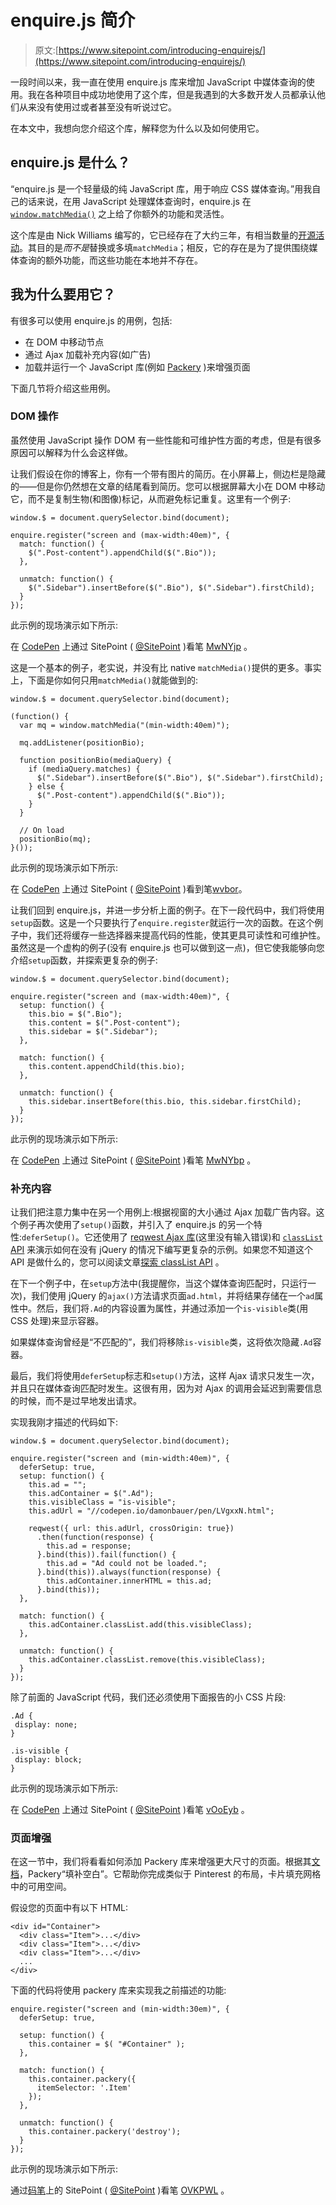# enquire.js 简介

> 原文:[https://www.sitepoint.com/introducing-enquirejs/](https://www.sitepoint.com/introducing-enquirejs/)

一段时间以来，我一直在使用 enquire.js 库来增加 JavaScript 中媒体查询的使用。我在各种项目中成功地使用了这个库，但是我遇到的大多数开发人员都承认他们从来没有使用过或者甚至没有听说过它。

在本文中，我想向您介绍这个库，解释您为什么以及如何使用它。

## enquire.js 是什么？

<q cite="http://wicky.nillia.ms/enquire.js/">enquire.js 是一个轻量级的纯 JavaScript 库，用于响应 CSS 媒体查询。</q>用我自己的话来说，在用 JavaScript 处理媒体查询时，enquire.js 在 [`window.matchMedia()`](https://developer.mozilla.org/en-US/docs/Web/API/Window/matchMedia) 之上给了你额外的功能和灵活性。

这个库是由 Nick Williams 编写的，它已经存在了大约三年，有相当数量的[开源活动](https://github.com/WickyNilliams/enquire.js)。其目的是*而不是*替换或多填`matchMedia`；相反，它的存在是为了提供围绕媒体查询的额外功能，而这些功能在本地并不存在。

## 我为什么要用它？

有很多可以使用 enquire.js 的用例，包括:

*   在 DOM 中移动节点
*   通过 Ajax 加载补充内容(如广告)
*   加载并运行一个 JavaScript 库(例如 [Packery](http://packery.metafizzy.co/) )来增强页面

下面几节将介绍这些用例。

### DOM 操作

虽然使用 JavaScript 操作 DOM 有一些性能和可维护性方面的考虑，但是有很多原因可以解释为什么会这样做。

让我们假设在你的博客上，你有一个带有图片的简历。在小屏幕上，侧边栏是隐藏的——但是你仍然想在文章的结尾看到简历。您可以根据屏幕大小在 DOM 中移动它，而不是复制生物(和图像)标记，从而避免标记重复。这里有一个例子:

```
window.$ = document.querySelector.bind(document);

enquire.register("screen and (max-width:40em)", {
  match: function() {
    $(".Post-content").appendChild($(".Bio"));
  },

  unmatch: function() {
    $(".Sidebar").insertBefore($(".Bio"), $(".Sidebar").firstChild);
  }
});
```

此示例的现场演示如下所示:

在 [CodePen](http://codepen.io) 上通过 SitePoint ( [@SitePoint](http://codepen.io/SitePoint) )看笔 [MwNYjp](http://codepen.io/SitePoint/pen/MwNYjp/) 。

这是一个基本的例子，老实说，并没有比 native `matchMedia()`提供的更多。事实上，下面是你如何只用`matchMedia()`就能做到的:

```
window.$ = document.querySelector.bind(document);

(function() {
  var mq = window.matchMedia("(min-width:40em)");

  mq.addListener(positionBio);

  function positionBio(mediaQuery) {
    if (mediaQuery.matches) {
      $(".Sidebar").insertBefore($(".Bio"), $(".Sidebar").firstChild);
    } else {
      $(".Post-content").appendChild($(".Bio"));
    }
  }

  // On load
  positionBio(mq);
}());
```

此示例的现场演示如下所示:

在 [CodePen](http://codepen.io) 上通过 SitePoint ( [@SitePoint](http://codepen.io/SitePoint) )看到笔[wvbor](http://codepen.io/SitePoint/pen/WvVbor/)。

让我们回到 enquire.js，并进一步分析上面的例子。在下一段代码中，我们将使用`setup`函数。这是一个只要执行了`enquire.register`就运行一次的函数。在这个例子中，我们还将缓存一些选择器来提高代码的性能，使其更具可读性和可维护性。虽然这是一个虚构的例子(没有 enquire.js 也可以做到这一点)，但它使我能够向您介绍`setup`函数，并探索更复杂的例子:

```
window.$ = document.querySelector.bind(document);

enquire.register("screen and (max-width:40em)", {
  setup: function() {
    this.bio = $(".Bio");
    this.content = $(".Post-content");
    this.sidebar = $(".Sidebar");
  },

  match: function() {
    this.content.appendChild(this.bio);
  },

  unmatch: function() {
    this.sidebar.insertBefore(this.bio, this.sidebar.firstChild);
  }
});
```

此示例的现场演示如下所示:

在 [CodePen](http://codepen.io) 上通过 SitePoint ( [@SitePoint](http://codepen.io/SitePoint) )看笔 [MwNYbp](http://codepen.io/SitePoint/pen/MwNYbp/) 。

### 补充内容

让我们把注意力集中在另一个用例上:根据视窗的大小通过 Ajax 加载广告内容。这个例子再次使用了`setup()`函数，并引入了 enquire.js 的另一个特性:`deferSetup()`。它还使用了 [reqwest Ajax 库](https://github.com/ded/reqwest)(这里没有输入错误)和 [`classList` API](https://developer.mozilla.org/en-US/docs/Web/API/Element/classList) 来演示如何在没有 jQuery 的情况下编写更复杂的示例。如果您不知道这个 API 是做什么的，您可以阅读文章[探索 classList API](https://www.sitepoint.com/exploring-classlist-api/) 。

在下一个例子中，在`setup`方法中(我提醒你，当这个媒体查询匹配时，只运行一次)，我们使用 jQuery 的`ajax()`方法请求页面`ad.html`，并将结果存储在一个`ad`属性中。然后，我们将`.Ad`的内容设置为属性，并通过添加一个`is-visible`类(用 CSS 处理)来显示容器。

如果媒体查询曾经是“不匹配的”，我们将移除`is-visible`类，这将依次隐藏`.Ad`容器。

最后，我们将使用`deferSetup`标志和`setup()`方法，这样 Ajax 请求只发生一次，并且只在媒体查询匹配时发生。这很有用，因为对 Ajax 的调用会延迟到需要信息的时候，而不是过早地发出请求。

实现我刚才描述的代码如下:

```
window.$ = document.querySelector.bind(document);

enquire.register("screen and (min-width:40em)", {
  deferSetup: true,
  setup: function() {
    this.ad = "";
    this.adContainer = $(".Ad");
    this.visibleClass = "is-visible";
    this.adUrl = "//codepen.io/damonbauer/pen/LVgxxN.html";

    reqwest({ url: this.adUrl, crossOrigin: true})
      .then(function(response) {
        this.ad = response;
      }.bind(this)).fail(function() {
        this.ad = "Ad could not be loaded.";
      }.bind(this)).always(function(response) {
        this.adContainer.innerHTML = this.ad;
      }.bind(this));
  },

  match: function() {
    this.adContainer.classList.add(this.visibleClass);
  },

  unmatch: function() {
    this.adContainer.classList.remove(this.visibleClass);
  }
});
```

除了前面的 JavaScript 代码，我们还必须使用下面报告的小 CSS 片段:

```
.Ad {
 display: none;
}

.is-visible {
 display: block;
}
```

此示例的现场演示如下所示:

在 [CodePen](http://codepen.io) 上通过 SitePoint ( [@SitePoint](http://codepen.io/SitePoint) )看笔 [vOoEyb](http://codepen.io/SitePoint/pen/vOoEyb/) 。

### 页面增强

在这一节中，我们将看看如何添加 Packery 库来增强更大尺寸的页面。根据其[文档](http://packery.metafizzy.co/)，Packery“填补空白”。它帮助你完成类似于 Pinterest 的布局，卡片填充网格中的可用空间。

假设您的页面中有以下 HTML:

```
<div id="Container">
  <div class="Item">...</div>
  <div class="Item">...</div>
  <div class="Item">...</div>
  ...
</div>
```

下面的代码将使用 packery 库来实现我之前描述的功能:

```
enquire.register("screen and (min-width:30em)", {
  deferSetup: true,

  setup: function() {
    this.container = $( "#Container" );
  },

  match: function() {
    this.container.packery({
      itemSelector: '.Item'
    });
  },

  unmatch: function() {
    this.container.packery('destroy');
  }
});
```

此示例的现场演示如下所示:

通过[码笔](http://codepen.io)上的 SitePoint ( [@SitePoint](http://codepen.io/SitePoint) )看笔 [OVKPWL](http://codepen.io/SitePoint/pen/OVKPWL/) 。